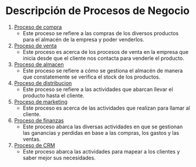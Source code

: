  # Descripción de Procesos de Negocio
  1. [Proceso de compra](../Entregable2/ProcesoCompra.md)
      - Este proceso se refiere a las compras de los diversos productos para el almacén de la empresa y poder venderlos.
  2. [Proceso de venta](../Entregable2/ProcesoVenta.md)
      - Este proceso es acerca de los procesos de venta en la empresa que inicia desde que el cliente nos contacta para venderle el producto.
  3. [Proceso de almacen](../Entregable2/ProcesoAlmacen.md)
       - Este proceso se refiere a cómo se gestiona el almacén de manera que constatemente se verifica el stock de los productos.
  4. [Proceso de distribucion](../Entregable2/ProcesoDistribucion.md)
       - Este proceso se refiere a las actividades que abarcan llevar el producto hasta el cliente.
  5. [Proceso de marketing](../Entregable2/ProcesoMarketing.md)
       - Este proceso es acerca de las actividades que realizan para llamar al cliente.
  6. [Proceso de finanzas](../Entregable2/ProcesoFinanzas.md)
       - Este proceso abarca las diversas actividades en que se gestionan las ganancias y perdidas en base a las compras, los gastos y las ventas.
  7. [Proceso de CRM](../Entregable2/ProcesoCRM.md)
       - Este proceso abarca las actividades para mapear a los clientes y saber mejor sus necesidades.
    
